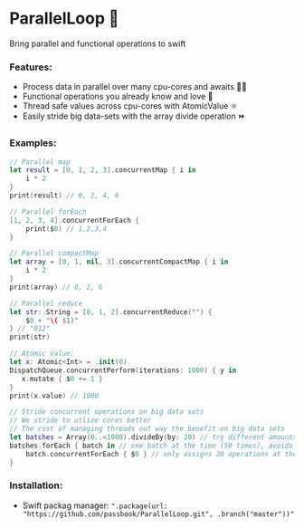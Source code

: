 # ParallelLoop 💞

Bring parallel and functional operations to swift

### Features:
- Process data in parallel over many cpu-cores and awaits 👯‍♂️
- Functional operations you already know and love 💜
- Thread safe values across cpu-cores with AtomicValue ⚛️
- Easily stride big data-sets with the array divide operation ⏩

### Examples:
```swift
// Parallel map
let result = [0, 1, 2, 3].concurrentMap { i in
	i * 2
}
print(result) // 0, 2, 4, 6

// Parallel forEach
[1, 2, 3, 4].concurrentForEach {
	print($0) // 1,2,3,4
}

// Parallel compactMap
let array = [0, 1, nil, 3].concurrentCompactMap { i in
	i * 2
}
print(array) // 0, 2, 6

// Parallel reduce
let str: String = [0, 1, 2].concurrentReduce("") {
	$0 + "\( $1)"
} // "012"
print(str)

// Atomic value:
let x: Atomic<Int> = .init(0)
DispatchQueue.concurrentPerform(iterations: 1000) { y in
   x.mutate { $0 += 1 }
}
print(x.value) // 1000

// Stride concurrent operations on big data sets
// We stride to utlize cores better
// The cost of managing threads out way the benefit on big data sets
let batches = Array(0..<1000).divideBy(by: 20) // try different amounts
batches.forEach { batch in // one batch at the time (50 times), avoids cpu admin overhead
	batch.concurrentForEach { $0 } // only assigns 20 operations at the time
}
```

### Installation:
- Swift packag manager: `".package(url: "https://github.com/passbook/ParallelLoop.git", .branch("master"))"`
